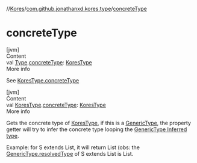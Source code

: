 //[Kores](../index.md)/[com.github.jonathanxd.kores.type](index.md)/[concreteType](concrete-type.md)



# concreteType  
[jvm]  
Content  
val [Type](https://docs.oracle.com/javase/8/docs/api/java/lang/reflect/Type.html).[concreteType](concrete-type.md): [KoresType](-kores-type/index.md)  
More info  


See [KoresType.concreteType](concrete-type.md)

  


[jvm]  
Content  
val [KoresType](-kores-type/index.md).[concreteType](concrete-type.md): [KoresType](-kores-type/index.md)  
More info  


Gets the concrete type of [KoresType](-kores-type/index.md), if this is a [GenericType](-generic-type/index.md), the property getter will try to infer the concrete type looping the [GenericType Inferred type](-generic-type/resolved-type.md).



Example: for S extends List<String>, it will return List (obs: the [GenericType.resolvedType](-generic-type/resolved-type.md) of S extends List<String> is List<String>.

  



